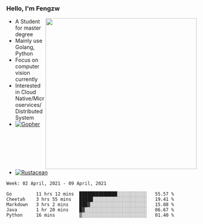 ### Hello, I'm Fengzw

<img align="right" src="https://github-readme-stats.vercel.app/api?username=zhiwei-Feng&show_icons=true&icon_color=000000&text_color=000000&bg_color=ffffff&hide_title=false&title_color=000000" width="400" />

- A Student for master degree
- Mainly use Golang, Python
- Focus on computer vision currently
- Interested in Cloud Native/Microservices/Distributed System
- [![Gopher](https://img.shields.io/badge/as%20a-Gopher-blue)](https://img.shields.io/badge/as%20a-Gopher-blue)
- [![Rustacean](https://img.shields.io/badge/wanna%20be-Rustacean-orange)](https://img.shields.io/badge/wanna%20be-Rustacean-orange)
  
<!--START_SECTION:waka-->
```text
Week: 02 April, 2021 - 09 April, 2021

Go         11 hrs 12 mins  ██████████████░░░░░░░░░░░   55.57 % 
Cheetah    3 hrs 55 mins   █████░░░░░░░░░░░░░░░░░░░░   19.41 % 
Markdown   3 hrs 2 mins    ███▓░░░░░░░░░░░░░░░░░░░░░   15.08 % 
Java       1 hr 20 mins    █▓░░░░░░░░░░░░░░░░░░░░░░░   06.67 % 
Python     16 mins         ▒░░░░░░░░░░░░░░░░░░░░░░░░   01.40 % 
```
<!--END_SECTION:waka-->
</p>



<!--
[![github stats](https://github-readme-stats.vercel.app/api?username=zhiwei-Feng&theme=tokyonight&show_icons=true)](https://github.com/anuraghazra/github-readme-stats)
-->




<!--
**zhiwei-Feng/zhiwei-Feng** is a ✨ _special_ ✨ repository because its `README.md` (this file) appears on your GitHub profile.

Here are some ideas to get you started:

- 🔭 I’m currently working on ...
- 🌱 I’m currently learning ...
- 👯 I’m looking to collaborate on ...
- 🤔 I’m looking for help with ...
- 💬 Ask me about ...
- 📫 How to reach me: ...
- 😄 Pronouns: ...
- ⚡ Fun fact: ...
-->



